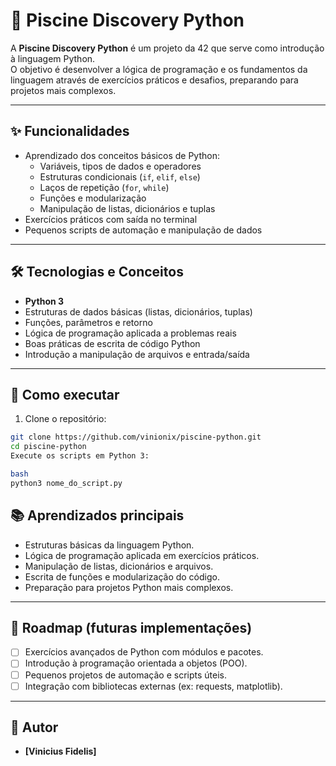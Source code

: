 # 🐍 Piscine Discovery Python

A **Piscine Discovery Python** é um projeto da 42 que serve como introdução à linguagem Python.  
O objetivo é desenvolver a lógica de programação e os fundamentos da linguagem através de exercícios práticos e desafios, preparando para projetos mais complexos.

---

## ✨ Funcionalidades
- Aprendizado dos conceitos básicos de Python:  
  - Variáveis, tipos de dados e operadores  
  - Estruturas condicionais (`if`, `elif`, `else`)  
  - Laços de repetição (`for`, `while`)  
  - Funções e modularização  
  - Manipulação de listas, dicionários e tuplas  
- Exercícios práticos com saída no terminal  
- Pequenos scripts de automação e manipulação de dados  

---

## 🛠️ Tecnologias e Conceitos
- **Python 3**  
- Estruturas de dados básicas (listas, dicionários, tuplas)  
- Funções, parâmetros e retorno  
- Lógica de programação aplicada a problemas reais  
- Boas práticas de escrita de código Python  
- Introdução a manipulação de arquivos e entrada/saída  

---

## 🚀 Como executar
1. Clone o repositório:  
```bash
git clone https://github.com/vinionix/piscine-python.git
cd piscine-python
Execute os scripts em Python 3:

bash
python3 nome_do_script.py
```
## 📚 Aprendizados principais
- Estruturas básicas da linguagem Python.
- Lógica de programação aplicada em exercícios práticos.
- Manipulação de listas, dicionários e arquivos.
- Escrita de funções e modularização do código.
- Preparação para projetos Python mais complexos.

---

## 📌 Roadmap (futuras implementações)
- [ ] Exercícios avançados de Python com módulos e pacotes.
- [ ] Introdução à programação orientada a objetos (POO).
- [ ] Pequenos projetos de automação e scripts úteis.
- [ ] Integração com bibliotecas externas (ex: requests, matplotlib).

---

## 👤 Autor
- **[Vinicius Fidelis]**
